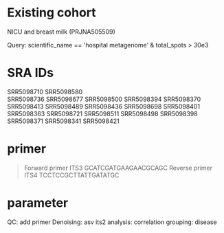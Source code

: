 # Existing cohort

NICU and breast milk (PRJNA505509)

Query: scientific_name == 'hospital metagenome' & total_spots > 30e3


# SRA IDs

SRR5098710
SRR5098580  
SRR5098736
SRR5098677
SRR5098500
SRR5098394
SRR5098370
SRR5098413
SRR5098489
SRR5098436
SRR5098698
SRR5098401
SRR5098363
SRR5098721
SRR5098511
SRR5098498
SRR5098398
SRR5098371
SRR5098341
SRR5098421

# primer

>Forward primer ITS3
GCATCGATGAAGAACGCAGC
>Reverse primer ITS4
TCCTCCGCTTATTGATATGC

# parameter
QC: add primer
Denoising: asv its2
analysis: correlation grouping: disease